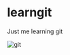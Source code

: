 # learngit
Just me learning git

![git](https://miro.medium.com/max/910/1*Wjxx83j-qyiNvFBy1yOA1w.jpeg "GIT!!")
